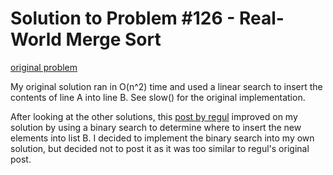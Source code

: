 Solution to Problem #126 - Real-World Merge Sort
================================================

[original problem](http://www.reddit.com/r/dailyprogrammer/comments/1epasu/052013_challenge_126_easy_realworld_merge_sort/)

My original solution ran in O(n^2) time and used a linear search to insert the contents of line A into line B. See slow() for the original implementation.

After looking at the other solutions, this [post by regul](http://www.reddit.com/r/dailyprogrammer/comments/1epasu/052013_challenge_126_easy_realworld_merge_sort/ca2oz40) improved on my solution by using a binary search to determine where to insert the new elements into list B. I decided to implement the binary search into my own solution, but decided not to post it as it was too similar to regul's original post.
